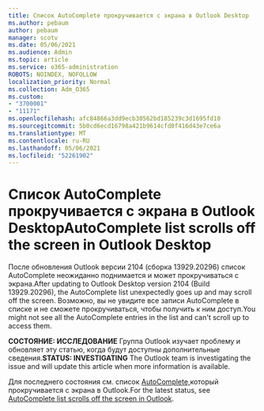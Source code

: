 ```yaml
---
title: Список AutoComplete прокручивается с экрана в Outlook Desktop
ms.author: pebaum
author: pebaum
manager: scotv
ms.date: 05/06/2021
ms.audience: Admin
ms.topic: article
ms.service: o365-administration
ROBOTS: NOINDEX, NOFOLLOW
localization_priority: Normal
ms.collection: Adm_O365
ms.custom:
- "3700001"
- "11171"
ms.openlocfilehash: afc84866a3dd9ecb30562bd185239c3d1695fd10
ms.sourcegitcommit: 5b0cd6ecd16798a421b9614cfd0f416d43e7ce6a
ms.translationtype: MT
ms.contentlocale: ru-RU
ms.lasthandoff: 05/06/2021
ms.locfileid: "52261902"
---
```

# <a name="autocomplete-list-scrolls-off-the-screen-in-outlook-desktop"></a><span data-ttu-id="66ffd-102">Список AutoComplete прокручивается с экрана в Outlook Desktop</span><span class="sxs-lookup"><span data-stu-id="66ffd-102">AutoComplete list scrolls off the screen in Outlook Desktop</span></span>

<span data-ttu-id="66ffd-103">После обновления Outlook версии 2104 (сборка 13929.20296) список AutoComplete неожиданно поднимается и может прокручиваться с экрана.</span><span class="sxs-lookup"><span data-stu-id="66ffd-103">After updating to Outlook Desktop version 2104 (Build 13929.20296), the AutoComplete list unexpectedly goes up and may scroll off the screen.</span></span> <span data-ttu-id="66ffd-104">Возможно, вы не увидите все записи AutoComplete в списке и не сможете прокручиваться, чтобы получить к ним доступ.</span><span class="sxs-lookup"><span data-stu-id="66ffd-104">You might not see all the AutoComplete entries in the list and can't scroll up to access them.</span></span>

<span data-ttu-id="66ffd-105">**СОСТОЯНИЕ: ИССЛЕДОВАНИЕ**  Группа Outlook изучает проблему и обновляет эту статью, когда будут доступны дополнительные сведения.</span><span class="sxs-lookup"><span data-stu-id="66ffd-105">**STATUS: INVESTIGATING**  The Outlook team is investigating the issue and will update this article when more information is available.</span></span>

<span data-ttu-id="66ffd-106">Для последнего состояния см. список [AutoComplete,](https://support.microsoft.com/office/autocomplete-list-scrolls-off-the-screen-in-outlook-0247f165-697f-4238-b424-b03cd2582e2d?ui=en-US&rs=en-US&ad=US)который прокручивается с экрана в Outlook.</span><span class="sxs-lookup"><span data-stu-id="66ffd-106">For the latest status, see [AutoComplete list scrolls off the screen in Outlook](https://support.microsoft.com/office/autocomplete-list-scrolls-off-the-screen-in-outlook-0247f165-697f-4238-b424-b03cd2582e2d?ui=en-US&rs=en-US&ad=US).</span></span>